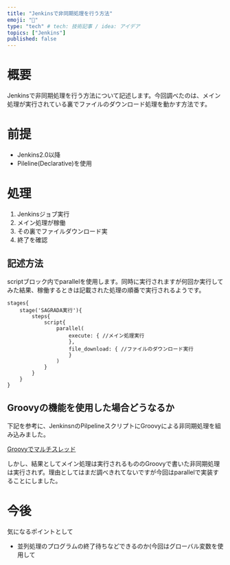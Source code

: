 ```yaml
---
title: "Jenkinsで非同期処理を行う方法"
emoji: "🦁"
type: "tech" # tech: 技術記事 / idea: アイデア
topics: ["Jenkins"]
published: false
---
```


# 概要
Jenkinsで非同期処理を行う方法について記述します。今回調べたのは、メイン処理が実行されている裏でファイルのダウンロード処理を動かす方法です。

# 前提
* Jenkins2.0以降
* Pileline(Declarative)を使用

# 処理
1. Jenkinsジョブ実行
2. メイン処理が稼働
3. その裏でファイルダウンロード実
4. 終了を確認

## 記述方法
scriptブロック内でparallelを使用します。同時に実行されますが何回か実行してみた結果、稼働するときは記載された処理の順番で実行されるようです。

```
stages{
    stage('SAGRADA実行'){
        steps{
            script{
                parallel(
                    execute: { //メイン処理実行
                    },
                    file_download: { //ファイルのダウンロード実行
                    }
                )
            }
        }
    }
}
```

## Groovyの機能を使用した場合どうなるか
下記を参考に、JenkinsnのPilpelineスクリプトにGroovyによる非同期処理を組み込みました。

[Groovyでマルチスレッド](https://devs.nobushige.net/groovy/15/)

しかし、結果としてメイン処理は実行されるもののGroovyで書いた非同期処理は実行されず。理由としてはまだ調べきれてないですが今回はparallelで実装することにしました。

# 今後
気になるポイントとして
* 並列処理のプログラムの終了待ちなどできるのか(今回はグローバル変数を使用して

